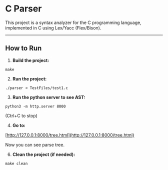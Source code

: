# C Parser

This project is a syntax analyzer for the C programming language, implemented in C using Lex/Yacc (Flex/Bison).  

---

## How to Run

1. **Build the project:**
```
make
```

2. **Run the project:**
```
./parser < TestFiles/test1.c
```

3. **Run the python server to see AST:**
```
python3 -m http.server 8000  
```
(Ctrl+C to stop)

4. **Go to:**

[http://127.0.0.1:8000/tree.html](http://127.0.0.1:8000/tree.html)

Now you can see parse tree.

6. **Clean the project (if needed):**
```
make clean
```

